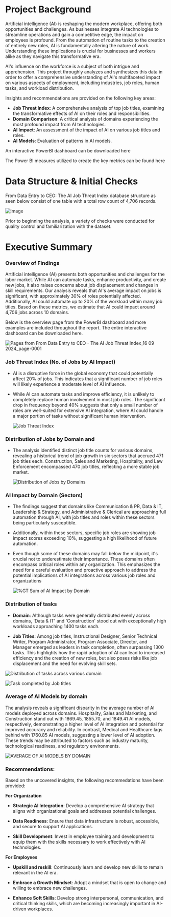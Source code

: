 # Project Background

Artificial intelligence (AI) is reshaping the modern workplace, offering both opportunities and challenges. As businesses integrate AI technologies to streamline operations and gain a competitive edge, the impact on employees is profound. From the automation of routine tasks to the creation of entirely new roles, AI is fundamentally altering the nature of work. Understanding these implications is crucial for businesses and workers alike as they navigate this transformative era.

AI's influence on the workforce is a subject of both intrigue and apprehension. This project throughly analyzes and synthesizes this data in order to offer a comprehensive understanding of AI's multifaceted impact on various aspects of employment, including industries, job roles, human tasks, and workload distribution. 

Insights and recommendations are provided on the following key areas: 

- **Job Threat Index**: A comprehensive analysis of top job titles, examining the transformative effects of AI on their roles and responsibilities.
- **Domain Comparison**: A critical analysis of domains experiencing the most profound impact from AI technologies.
- **AI Impact**: An assessment of the impact of AI on various job titles and roles.
- **AI Models**: Evaluation of patterns in AI models.

An interactive PowerBI dashboard can be downloaded here
  
The Power BI measures utilized to create the key metrics can be found here
  
# Data Structure & Initial Checks

From Data Entry to CEO: The AI Job Threat Index database structure as seen below consist of one table with a total row count of 4,706 records.
  
 ![image](https://github.com/user-attachments/assets/695baa6f-18a9-4bef-95a4-9f0d40a0d80c)

 Prior to beginning the analysis, a variety of checks were conducted for quality control and familiarization with the dataset. 

 # Executive Summary 
 
 ### Overview of Findings

Artificial intelligence (AI) presents both opportunities and challenges for the labor market. While AI can automate tasks, enhance productivity, and create new jobs, it also raises concerns about job displacement and changes in skill requirements. Our analysis reveals that AI's average impact on jobs is significant, with approximately 30% of roles potentially affected. Additionally, AI could automate up to 20% of the workload within many job titles. Based on these metrics, we estimate that AI could impact around 4,706 jobs across 10 domains.
 
Below is the overview page from the PowerBI dashboard and more examples are included throughout the report. The entire interactive dashboard can be downloaded here.

![Pages from From Data Entry to CEO - The AI Job Threat Index_16 09 2024_page-0001](https://github.com/user-attachments/assets/ea54c96c-fdd4-49b8-902e-77f143cbb0f7)

### Job Threat Index (No. of Jobs by AI Impact)

- AI is a disruptive force in the global economy that could potentially affect 20% of jobs. This indicates that a significant number of job roles will likely experience a moderate level of AI influence.

- While AI can automate tasks and improve efficiency, it is unlikely to completely replace human involvement in most job roles. The significant drop in frequency beyond 40% suggests that only a small number of roles are well-suited for extensive AI integration, where AI could handle a major portion of tasks without significant human intervention.

  ![Job Threat Index](https://github.com/user-attachments/assets/b8c37826-8636-4b36-8de0-f82286c3b203)

### Distribution of Jobs by Domain and 

- The analysis identified distinct job title counts for various domains, revealing a historical trend of job growth in six sectors that accrued 471 job titles each. Construction, Sales and Marketing, Hospitality, and Law Enforcement encompassed 470 job titles, reflecting a more stable job market.

  ![Distribution of Jobs by Domains](https://github.com/user-attachments/assets/3a3e3a6c-981b-4869-bcfa-07912efa3ad9)

### AI Impact by Domain (Sectors)
  
- The findings suggest that domains like Communication & PR, Data & IT, Leadership & Strategy, and Administrative & Clerical are approaching full automation through AI, with job titles and roles within these sectors being particularly susceptible.
  
- Additionally, within these sectors, specific job roles are showing job impact scores exceeding 10%, suggesting a high likelihood of future automation.

- Even though some of these domains may fall below the midpoint, it's crucial not to underestimate their importance. These domains often encompass critical roles within any organization. This emphasizes the need for a careful evaluation and proactive approach to address the potential implications of AI integrations across various job roles and organizations

  ![%GT Sum of AI Impact by Domain](https://github.com/user-attachments/assets/5c66f6a8-d077-4cd8-b451-f5e4ec7f7fbc)

### Distribution of tasks 

- **Domain**: Although tasks were generally distributed evenly across domains, 'Data & IT' and 'Construction' stood out with exceptionally high workloads approaching 1400 tasks each.

- **Job Titles**: Among job titles, Instructional Designer, Senior Technical Writer, Program Administrator, Program Associate, Director, and Manager emerged as leaders in task completion, often surpassing 1300 tasks. This highlights how the rapid adoption of AI can lead to increased efficiency and the creation of new roles, but also poses risks like job displacement and the need for evolving skill sets.

![Distribution of tasks across various domain](https://github.com/user-attachments/assets/92a36f96-acc0-45d9-826e-70b3d3d347cc)


![Task completed by Job titles](https://github.com/user-attachments/assets/d7b31e8d-c7eb-4951-838a-ce9dd0519df5)


### Average of AI Models by domain

The analysis reveals a significant disparity in the average number of AI models deployed across domains. Hospitality, Sales and Marketing, and Construction stand out with 1869.45, 1855.70, and 1849.41 AI models, respectively, demonstrating a higher level of AI integration and potential for improved accuracy and reliability. In contrast, Medical and Healthcare lags behind with 1760.85 AI models, suggesting a lower level of AI adoption. These trends may be attributed to factors such as industry maturity, technological readiness, and regulatory environments.

![AVERAGE OF AI MODELS BY DOMAIN](https://github.com/user-attachments/assets/52a373f5-9247-486a-bebf-87b9c1559c19)

### Recommendations: 

Based on the uncovered insights, the following recommedations have been provided: 

**For Organization**

- **Strategic AI Integration**: Develop a comprehensive AI strategy that aligns with organizational goals and addresses potential challenges.

- **Data Readiness**: Ensure that data infrastructure is robust, accessible, and secure to support AI applications.

- **Skill Development**: Invest in employee training and development to equip them with the skills necessary to work effectively with AI technologies.

**For Employees**

- **Upskill and reskill**: Continuously learn and develop new skills to remain relevant in the AI era.

- **Embrace a Growth Mindset**: Adopt a mindset that is open to change and willing to embrace new challenges.

- **Enhance Soft Skills**: Develop strong interpersonal, communication, and critical thinking skills, which are becoming increasingly important in AI-driven workplaces.




